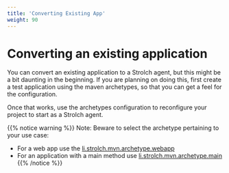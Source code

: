 ```yaml
---
title: 'Converting Existing App'
weight: 90
---
```


# Converting an existing application

You can convert an existing application to a Strolch agent, but this might be a
bit daunting in the beginning. If you are planning on doing this, first create a
test application using the maven archetypes, so that you can get a feel for the configuration.

Once that works, use the archetypes configuration to reconfigure your project to start as a Strolch agent.

{{% notice warning %}}
Note: Beware to select the archetype pertaining to your use case:
* For a web app use the [li.strolch.mvn.archetype.webapp](/development/web-app)
* For an application with a main method use [li.strolch.mvn.archetype.main](/development/main-class-app)
  {{% /notice %}}
